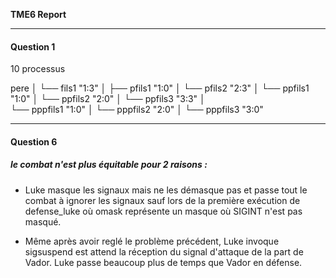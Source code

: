 **TME6 Report**

---

#### Question 1

10 processus

pere
│
└── fils1 "1:3"
    │
    ├── pfils1 "1:0"
    │
    └── pfils2 "2:3"
        │
        └── ppfils1 "1:0"
        │
        └── ppfils2 "2:0"
        │
        └── ppfils3 "3:3"
            │           
            └── pppfils1 "1:0"
            │
            └── pppfils2 "2:0"
            │
            └── pppfils3 "3:0" 
            
---

#### Question 6

##### le combat n'est plus équitable pour 2 raisons :

- Luke masque les signaux mais ne les démasque pas et passe tout le combat à ignorer les signaux sauf lors de la première exécution de defense_luke où omask représente un masque où SIGINT n'est pas masqué.

- Même après avoir reglé le problème précédent, Luke invoque sigsuspend est attend la réception du signal d'attaque de la part de Vador. Luke passe beaucoup plus de temps que Vador en défense.
